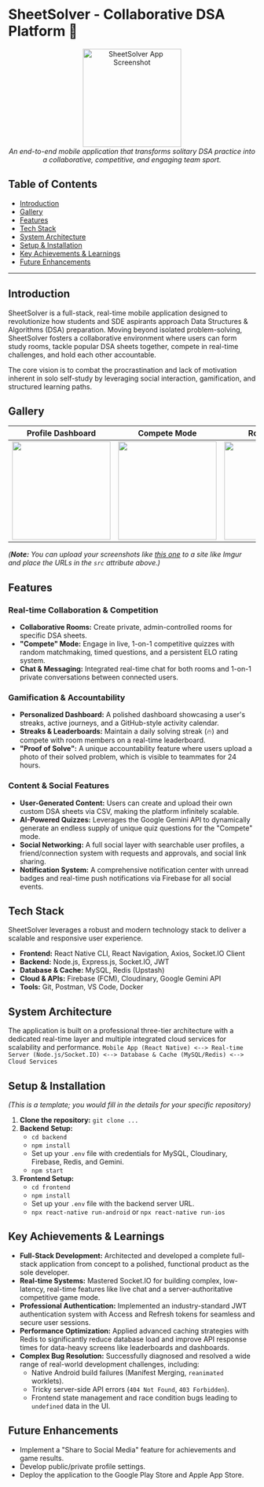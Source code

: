 # SheetSolver - Collaborative DSA Platform 🚀

<p align="center">
  <img src="https://res.cloudinary.com/dnrg0ji04/image/upload/v1758554754/WhatsApp_Image_2025-09-22_at_20.45.11_096cd3eb_waehjl.jpg" alt="SheetSolver App Screenshot" width="200"/>
  <br>
  <i>An end-to-end mobile application that transforms solitary DSA practice into a collaborative, competitive, and engaging team sport.</i>
</p>

## Table of Contents

- [Introduction](#introduction)
- [Gallery](#gallery)
- [Features](#features)
- [Tech Stack](#tech-stack)
- [System Architecture](#system-architecture)
- [Setup & Installation](#setup--installation)
- [Key Achievements & Learnings](#key-achievements--learnings)
- [Future Enhancements](#future-enhancements)

---

## Introduction

SheetSolver is a full-stack, real-time mobile application designed to revolutionize how students and SDE aspirants approach Data Structures & Algorithms (DSA) preparation. Moving beyond isolated problem-solving, SheetSolver fosters a collaborative environment where users can form study rooms, tackle popular DSA sheets together, compete in real-time challenges, and hold each other accountable.

The core vision is to combat the procrastination and lack of motivation inherent in solo self-study by leveraging social interaction, gamification, and structured learning paths.

## Gallery

| Profile Dashboard | Compete Mode | Room Details |
| :---: | :---: | :---: |
| <img src="https://res.cloudinary.com/dnrg0ji04/image/upload/v1758554907/m4_qaato7.jpg" width="200"/> | <img src="https://res.cloudinary.com/dnrg0ji04/image/upload/v1758554987/m2_blcjqf.jpg" width="200"/> | <img src="https://res.cloudinary.com/dnrg0ji04/image/upload/v1758555026/m1_sqmh0m.jpg" width="200"/> |

*(**Note:** You can upload your screenshots like [this one]() to a site like Imgur and place the URLs in the `src` attribute above.)*

## Features

### **Real-time Collaboration & Competition**
- **Collaborative Rooms:** Create private, admin-controlled rooms for specific DSA sheets.
- **"Compete" Mode:** Engage in live, 1-on-1 competitive quizzes with random matchmaking, timed questions, and a persistent ELO rating system.
- **Chat & Messaging:** Integrated real-time chat for both rooms and 1-on-1 private conversations between connected users.

### **Gamification & Accountability**
- **Personalized Dashboard:** A polished dashboard showcasing a user's streaks, active journeys, and a GitHub-style activity calendar.
- **Streaks & Leaderboards:** Maintain a daily solving streak (🔥) and compete with room members on a real-time leaderboard.
- **"Proof of Solve":** A unique accountability feature where users upload a photo of their solved problem, which is visible to teammates for 24 hours.

### **Content & Social Features**
- **User-Generated Content:** Users can create and upload their own custom DSA sheets via CSV, making the platform infinitely scalable.
- **AI-Powered Quizzes:** Leverages the Google Gemini API to dynamically generate an endless supply of unique quiz questions for the "Compete" mode.
- **Social Networking:** A full social layer with searchable user profiles, a friend/connection system with requests and approvals, and social link sharing.
- **Notification System:** A comprehensive notification center with unread badges and real-time push notifications via Firebase for all social events.

## Tech Stack

SheetSolver leverages a robust and modern technology stack to deliver a scalable and responsive user experience.

-   **Frontend:** React Native CLI, React Navigation, Axios, Socket.IO Client
-   **Backend:** Node.js, Express.js, Socket.IO, JWT
-   **Database & Cache:** MySQL, Redis (Upstash)
-   **Cloud & APIs:** Firebase (FCM), Cloudinary, Google Gemini API
-   **Tools:** Git, Postman, VS Code, Docker

## System Architecture

The application is built on a professional three-tier architecture with a dedicated real-time layer and multiple integrated cloud services for scalability and performance.
`Mobile App (React Native) <--> Real-time Server (Node.js/Socket.IO) <--> Database & Cache (MySQL/Redis) <--> Cloud Services`

## Setup & Installation

*(This is a template; you would fill in the details for your specific repository)*

1.  **Clone the repository:** `git clone ...`
2.  **Backend Setup:**
    - `cd backend`
    - `npm install`
    - Set up your `.env` file with credentials for MySQL, Cloudinary, Firebase, Redis, and Gemini.
    - `npm start`
3.  **Frontend Setup:**
    - `cd frontend`
    - `npm install`
    - Set up your `.env` file with the backend server URL.
    - `npx react-native run-android` or `npx react-native run-ios`

## Key Achievements & Learnings

-   **Full-Stack Development:** Architected and developed a complete full-stack application from concept to a polished, functional product as the sole developer.
-   **Real-time Systems:** Mastered Socket.IO for building complex, low-latency, real-time features like live chat and a server-authoritative competitive game mode.
-   **Professional Authentication:** Implemented an industry-standard JWT authentication system with Access and Refresh tokens for seamless and secure user sessions.
-   **Performance Optimization:** Applied advanced caching strategies with Redis to significantly reduce database load and improve API response times for data-heavy screens like leaderboards and dashboards.
-   **Complex Bug Resolution:** Successfully diagnosed and resolved a wide range of real-world development challenges, including:
    -   Native Android build failures (Manifest Merging, `reanimated` worklets).
    -   Tricky server-side API errors (`404 Not Found`, `403 Forbidden`).
    -   Frontend state management and race condition bugs leading to `undefined` data in the UI.

## Future Enhancements
-   Implement a "Share to Social Media" feature for achievements and game results.
-   Develop public/private profile settings.
-   Deploy the application to the Google Play Store and Apple App Store.
